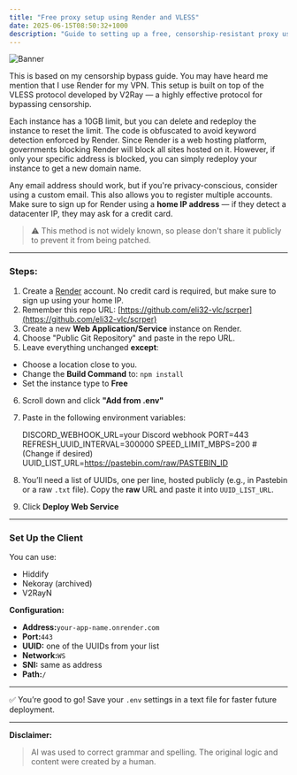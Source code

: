 ```yaml
---
title: "Free proxy setup using Render and VLESS"
date: 2025-06-15T08:50:32+1000
description: "Guide to setting up a free, censorship-resistant proxy using Render and the VLESS protocol."
---
```


![Banner](https://files.catbox.moe/90yuw9.png)

This is based on my censorship bypass guide. You may have heard me mention that I use Render for my VPN. This setup is built on top of the VLESS protocol developed by V2Ray — a highly effective protocol for bypassing censorship.

Each instance has a 10GB limit, but you can delete and redeploy the instance to reset the limit. The code is obfuscated to avoid keyword detection enforced by Render. Since Render is a web hosting platform, governments blocking Render will block all sites hosted on it. However, if only your specific address is blocked, you can simply redeploy your instance to get a new domain name.

Any email address should work, but if you're privacy-conscious, consider using a custom email. This also allows you to register multiple accounts. Make sure to sign up for Render using a **home IP address** — if they detect a datacenter IP, they may ask for a credit card.

> ⚠️ This method is not widely known, so please don't share it publicly to prevent it from being patched.

---

### Steps:

1. Create a [Render](https://render.com) account. No credit card is required, but make sure to sign up using your home IP.
2. Remember this repo URL: [https://github.com/eli32-vlc/scrper](https://github.com/eli32-vlc/scrper)
3. Create a new **Web Application/Service** instance on Render.
4. Choose "Public Git Repository" and paste in the repo URL.
5. Leave everything unchanged **except**:
- Choose a location close to you.
- Change the **Build Command** to: `npm install`
- Set the instance type to **Free**

6. Scroll down and click **"Add from .env"**
7. Paste in the following environment variables:

    DISCORD_WEBHOOK_URL=your Discord webhook
    PORT=443
    REFRESH_UUID_INTERVAL=300000
    SPEED_LIMIT_MBPS=200  # (Change if desired)
    UUID_LIST_URL=https://pastebin.com/raw/PASTEBIN_ID


1. You’ll need a list of UUIDs, one per line, hosted publicly (e.g., in Pastebin or a raw `.txt` file). Copy the **raw** URL and paste it into `UUID_LIST_URL`.
2. Click **Deploy Web Service**

---

### Set Up the Client

You can use:

- Hiddify
- Nekoray (archived)
- V2RayN

**Configuration:**

- **Address:**`your-app-name.onrender.com`
- **Port:**`443`
- **UUID:** one of the UUIDs from your list
- **Network:**`WS`
- **SNI:** same as address
- **Path:**`/`

---

✅ You’re good to go! Save your `.env` settings in a text file for faster future deployment.

---

**Disclaimer:**
>AI was used to correct grammar and spelling. The original logic and content were created by a human.
